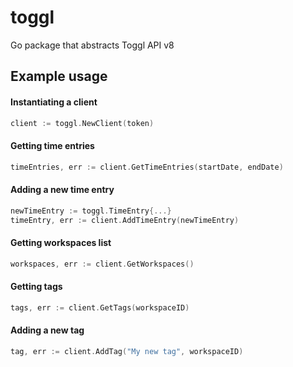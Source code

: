 # toggl
Go package that abstracts Toggl API v8

## Example usage

#### Instantiating a client

```go
client := toggl.NewClient(token)
```

#### Getting time entries

```go
timeEntries, err := client.GetTimeEntries(startDate, endDate)
```

#### Adding a new time entry

```go
newTimeEntry := toggl.TimeEntry{...}
timeEntry, err := client.AddTimeEntry(newTimeEntry)
```

#### Getting workspaces list

```go
workspaces, err := client.GetWorkspaces()
```

#### Getting tags

```go
tags, err := client.GetTags(workspaceID)
```

#### Adding a new tag

```go
tag, err := client.AddTag("My new tag", workspaceID)
```
